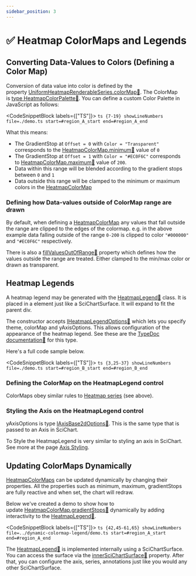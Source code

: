 ```yaml
---
sidebar_position: 3
---
```


# ✅ Heatmap ColorMaps and Legends

## Converting Data-Values to Colors (Defining a Color Map)

Conversion of data value into color is defined by the property [UniformHeatmapRenderableSeries.colorMap:blue_book:](https://www.scichart.com/documentation/js/current/typedoc/classes/uniformheatmaprenderableseries.html#colormap). The ColorMap is [type HeatmapColorPalette:blue_book:](https://www.scichart.com/documentation/js/current/typedoc/classes/heatmapcolormap.html). You can define a custom Color Palette in JavaScript as follows:

<CodeSnippetBlock labels={["TS"]}>
    ```ts {7-19} showLineNumbers file=./demo.ts start=#region_A_start end=#region_A_end
    ```
</CodeSnippetBlock>

What this means:

*   The GradientStop at `Offset = 0` with `Color = "Transparent"` corresponds to the [HeatmapColorMap.minimum:blue_book:](https://www.scichart.com/documentation/js/current/typedoc/classes/heatmapcolormap.html#minimum) value of `0`
*   The GradientStop at `Offset = 1` with `Color = "#EC0F6C"` corresponds to [HeatmapColorMap.maximum:blue_book:](https://www.scichart.com/documentation/js/current/typedoc/classes/heatmapcolormap.html#maximum) value of `200`.
*   Data within this range will be blended according to the gradient stops between `0` and `1`
*   Data outside this range will be clamped to the minimum or maximum colors in the [HeatmapColorMap](https://scichart.com/documentation/js/current/typedoc/classes/heatmapcolormap.html)

### Defining how Data-values outside of ColorMap range are drawn

By default, when defining a [HeatmapColorMap](https://scichart.com/documentation/js/current/typedoc/classes/heatmapcolormap.html) any values that fall outside the range are clipped to the edges of the colormap. e.g. in the above example data falling outside of the range `0-200` is clipped to color `"#000000"` and `"#EC0F6C"` respectively.

There is also a [fillValuesOutOfRange:blue_book:](https://www.scichart.com/documentation/js/current/typedoc/classes/baseheatmaprenderableseries.html#fillvaluesoutofrange) property which defines how the values outside the range are treated. Either clamped to the min/max color or drawn as transparent.

## Heatmap Legends

A heatmap legend may be generated with the [HeatmapLegend:blue_book:](https://www.scichart.com/documentation/js/current/typedoc/classes/heatmaplegend.html) class. It is placed in a element just like a SciChartSurface. It will expand to fit the parent div.

<LiveDocSnippet name="./demo" />

The constructor accepts [IHeatmapLegendOptions:blue_book:](https://www.scichart.com/documentation/js/current/typedoc/interfaces/iheatmaplegendoptions.html) which lets you specify theme, colorMap and yAxisOptions. This allows configuration of the appearance of the heatmap legend. See these are the [TypeDoc documentation:blue_book:](https://www.scichart.com/documentation/js/current/typedoc/interfaces/iheatmaplegendoptions.html) for this type. 

Here's a full code sample below.

<CodeSnippetBlock labels={["TS"]}>
    ```ts {3,25-37} showLineNumbers file=./demo.ts start=#region_B_start end=#region_B_end
    ```
</CodeSnippetBlock>

### Defining the ColorMap on the HeatmapLegend control 

ColorMaps obey similar rules to [Heatmap series](../uniform-heatmap-chart-type/) (see above).

### Styling the Axis on the HeatmapLegend control

yAxisOptions is type [IAxisBase2dOptions:blue_book:](https://www.scichart.com/documentation/js/current/typedoc/interfaces/iaxisbase2doptions.html). This is the same type that is passed to an Axis in SciChart.

To Style the HeatmapLegend is very similar to styling an axis in SciChart. See more at the page [Axis Styling](../../../axis-api/axis-styling/).

## Updating ColorMaps Dynamically

[HeatmapColorMaps](https://scichart.com/documentation/js/current/typedoc/classes/heatmapcolormap.html) can be updated dynamically by changing their properties. All the properties such as minimum, maximum, gradientStops are fully reactive and when set, the chart will redraw.

Below we've created a demo to show how to update [HeatmapColorMap.gradientStops:blue_book:](https://www.scichart.com/documentation/js/current/typedoc/classes/heatmapcolormap.html#gradientstops) dynamically by adding interactivity to the [HeatmapLegend:blue_book:](https://www.scichart.com/documentation/js/current/typedoc/classes/heatmaplegend.html).

<CodeSnippetBlock labels={["TS"]}>
    ```ts {42,45-61,65} showLineNumbers file=../dynamic-colormap-legend/demo.ts start=#region_A_start end=#region_A_end
    ```
</CodeSnippetBlock>

<LiveDocSnippet 
    name="../dynamic-colormap-legend/demo" 
    htmlPath="../dynamic-colormap-legend/demo.html" 
    cssPath="../dynamic-colormap-legend/demo.css" 
/>

The [HeatmapLegend:blue_book:](https://www.scichart.com/documentation/js/current/typedoc/classes/heatmaplegend.html) is implemented internally using a SciChartSurface. You can access the surface via the [innerSciChartSurface:blue_book:](https://www.scichart.com/documentation/js/current/typedoc/classes/heatmaplegend.html#innerSciChartSurface) property. After that, you can configure the axis, series, annotations just like you would any other SciChartSurface.